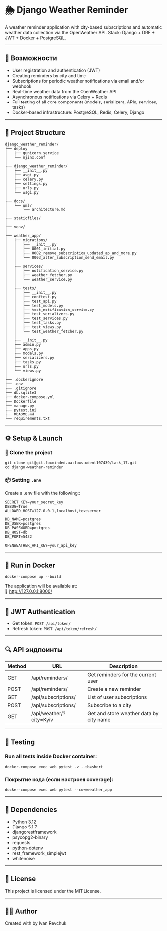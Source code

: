 # 🌦 Django Weather Reminder

A weather reminder application with city-based subscriptions and automatic weather data collection via the OpenWeather API.
Stack: Django + DRF + JWT + Docker + PostgreSQL.

---

## 🚀 Возможности

- User registration and authentication (JWT)
- Creating reminders by city and time
- Subscriptions for periodic weather notifications via email and/or webhook
- Real-time weather data from the OpenWeather API
- Asynchronous notifications via Celery + Redis
- Full testing of all core components (models, serializers, APIs, services, tasks)
- Docker-based infrastructure: PostgreSQL, Redis, Celery, Django

---

## 📁 Project Structure

```
django_weather_reminder/
├── deploy
│   ├── gunicorn.service
│   └── njinx.conf
│   
├── django_weather_reminder/
│   ├── __init__.py
│   ├── asgi.py
│   ├── celery.py
│   ├── settings.py
│   ├── urls.py
│   └── wsgi.py
│
├── docs/
│   └── uml/
│       └── architecture.md
│
├── staticfiles/
│
├── venv/
│
├── weather_app/
│   ├── migrations/
│   │   ├── __init__.py
│   │   ├── 0001_initial.py
│   │   ├── 0002_remove_subscription_updated_ap_and_more.py
│   │   └── 0003_alter_subscription_send_email.py
│   │
│   ├── services/
│   │   ├── notification_service.py
│   │   ├── weather_fetcher.py
│   │   └── weather_service.py
│   │
│   ├── tests/
│   │   ├── __init__.py
│   │   ├── conftest.py
│   │   ├── test_api.py
│   │   ├── test_models.py
│   │   ├── test_notification_service.py
│   │   ├── test_serializers.py
│   │   ├── test_services.py
│   │   ├── test_tasks.py
│   │   ├── test_views.py
│   │   └── test_weather_fetcher.py
│   │
│   ├── __init__.py
│   ├── admin.py
│   ├── apps.py
│   ├── models.py
│   ├── serializers.py
│   ├── tasks.py
│   ├── urls.py
│   └── views.py
│
├── .dockerignore
├── .env
├── .gitignore
├── db.sqlite3
├── docker-compose.yml
├── Dockerfile
├── manage.py
├── pytest.ini
├── README.md
└── requirements.txt

```

---

## ⚙️ Setup & Launch
### 🔧 Clone the project

```
git clone git@git.foxminded.ua:foxstudent107439/task_17.git
cd django-weather-reminder
```

### 📦 Setting `.env`

Create a .env file with the following::

```
SECRET_KEY=your_secret_key
DEBUG=True
ALLOWED_HOST=127.0.0.1,localhost,testserver

DB_NAME=postgres
DB_USER=postgres
DB_PASSWORD=postgres
DB_HOST=db
DB_PORT=5432

OPENWEATHER_API_KEY=your_api_key
```

---

## 🐳 Run in Docker

```
docker-compose up --build
```

The application will be available at:  
🔗 http://127.0.0.1:8000/

---

## 🔑 JWT Authentication

- Get token: `POST /api/token/`
- Refresh token: `POST /api/token/refresh/`

---

## 🔍 API эндпоинты

| Method | URL                      | Description                             |
|-------|--------------------------|--------------------------------------|
| GET   | /api/reminders/          | Get reminders for the current user |
| POST  | /api/reminders/          | Create a new reminder                 |
| GET   | /api/subscriptions/      | List of user subscriptions      |
| POST  | /api/subscriptions/      | Subscribe to a city                  |
| GET   | /api/weather/?city=Kyiv  | Get and store weather data by city name |

---

## 🧪 Testing

### Run all tests inside Docker container:

```
docker-compose exec web pytest -v --tb=short
```

### Покрытие кода (если настроен coverage):

```
docker-compose exec web pytest --cov=weather_app
```

---

## 🧠 Dependencies
- Python 3.12
- Django 5.1.7
- djangorestframework
- psycopg2-binary
- requests
- python-dotenv
- rest_framework_simplejwt
- whitenoise

---

## 📄 License

This project is licensed under the MIT License.

---

## 👨‍💻 Author

Created with  by Ivan Revchuk  